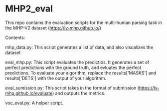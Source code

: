 # MHP2_eval

This repo contains the evaluation scripts for the multi-human parsing task in the MHP-V2 dataset (https://lv-mhp.github.io/)

Contents:

mhp_data.py: This script generates a list of data, and also visualizes the dataset

eval_mhp.py: This script evaluates the predictios. It generates a set of perfect predictions with the ground truth, and evluates the perfect predictions. To evaluate your algorithm, replace the results['MASKS'] and results['DETS'] with the output of your algorithm.

eval_sumission.py: This script takes in the format of submission (https://lv-mhp.github.io/evaluate) and outputs the metrics. 

voc_eval.py: A helper script. 
